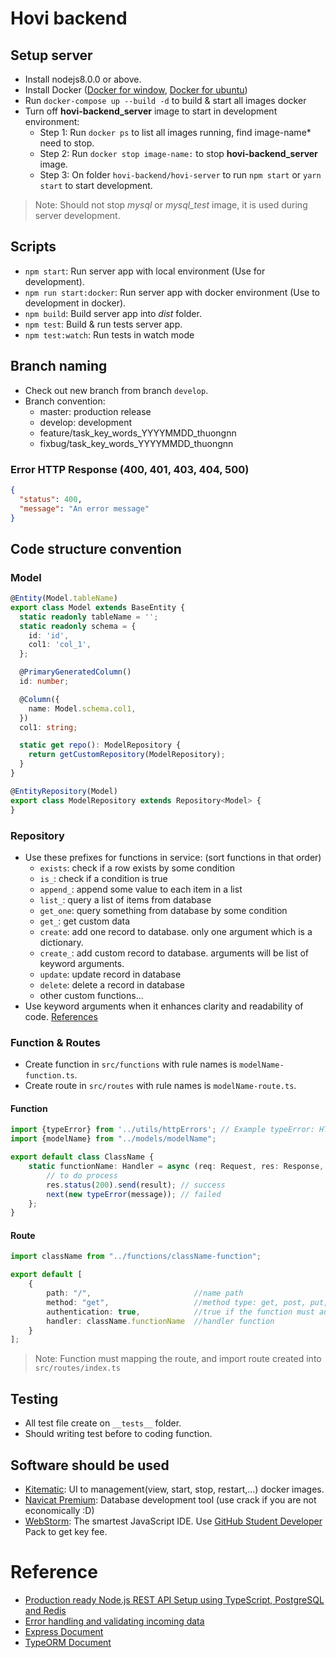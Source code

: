 # Hovi backend

## Setup server
- Install nodejs8.0.0 or above.
- Install Docker ([Docker for window](https://docs.docker.com/docker-for-windows/), [Docker for ubuntu](https://docs.docker.com/install/linux/docker-ce/ubuntu/))
- Run `docker-compose up --build -d` to build & start all images docker
- Turn off **hovi-backend_server** image to start in development environment:
    - Step 1: Run `docker ps` to list all images running, find image-name* need to stop.
    - Step 2: Run `docker stop image-name:`  to stop **hovi-backend_server** image.
    - Step 3: On folder `hovi-backend/hovi-server` to run `npm start` or `yarn start` to start development.
> Note: Should not stop *mysql* or *mysql_test* image, it is used during server development.

## Scripts
- `npm start`: Run server app with local environment (Use for development).
- `npm run start:docker`: Run server app with docker environment (Use to development in docker).
- `npm build`: Build server app into *dist* folder.
- `npm test`: Build & run tests server app.
- `npm test:watch`: Run tests in watch mode

## Branch naming
- Check out new branch from branch `develop`.
- Branch convention:
    - master: production release
    - develop: development
    - feature/task_key_words_YYYYMMDD_thuongnn
    - fixbug/task_key_words_YYYYMMDD_thuongnn

### Error HTTP Response (400, 401, 403, 404, 500)
```json
{
  "status": 400,
  "message": "An error message"
}
```

## Code structure convention

### Model
```ts
@Entity(Model.tableName)
export class Model extends BaseEntity {
  static readonly tableName = '';
  static readonly schema = {
    id: 'id',
    col1: 'col_1',
  };

  @PrimaryGeneratedColumn()
  id: number;

  @Column({
    name: Model.schema.col1,
  })
  col1: string;

  static get repo(): ModelRepository {
    return getCustomRepository(ModelRepository);
  }
}

@EntityRepository(Model)
export class ModelRepository extends Repository<Model> {
}
```

### Repository
- Use these prefixes for functions in service: (sort functions in that order)
    * `exists`: check if a row exists by some condition
    * `is_`: check if a condition is true
    * `append_`: append some value to each item in a list
    * `list_`: query a list of items from database
    * `get_one`: query something from database by some condition
    * `get_`: get custom data
    * `create`: add one record to database. only one argument which is a dictionary.
    * `create_`: add custom record to database. arguments will be list of keyword arguments.
    * `update`: update record in database
    * `delete`: delete a record in database
    * other custom functions...
- Use keyword arguments when it enhances clarity and readability of code. [References](https://stackoverflow.com/questions/7041752/any-reason-not-to-always-use-keyword-arguments)

### Function & Routes
- Create function in `src/functions` with rule names is `modelName-function.ts`.
- Create route in `src/routes` with rule names is `modelName-route.ts`.

#### Function
```ts
import {typeError} from '../utils/httpErrors'; // Example typeError: HTTP400Error, HTTP401Error,...
import {modelName} from "../models/modelName";

export default class ClassName {
    static functionName: Handler = async (req: Request, res: Response, next: NextFunction) => {
        // to do process
        res.status(200).send(result); // success
        next(new typeError(message)); // failed
    };
}
```

#### Route
```ts
import className from "../functions/className-function";

export default [
    {
        path: "/",                       //name path
        method: "get",                   //method type: get, post, put, delete
        authentication: true,            //true if the function must authenticate the user
        handler: className.functionName  //handler function
    }
];
```
> Note: Function must mapping the route, and import route created into `src/routes/index.ts`

## Testing
- All test file create on `__tests__` folder.
- Should writing test before to coding function.

## Software should be used
- [Kitematic](https://kitematic.com/): UI to management(view, start, stop, restart,...) docker images.
- [Navicat Premium](https://downmienphi.com/windows/download-navicat-premium.688.html): Database development tool (use crack if you are not economically :D)
- [WebStorm](https://www.jetbrains.com/webstorm/): The smartest JavaScript IDE. Use [GitHub Student Developer](https://education.github.com/pack) Pack to get key fee.

# Reference
- [Production ready Node.js REST API Setup using TypeScript, PostgreSQL and Redis](https://itnext.io/production-ready-node-js-rest-apis-setup-using-typescript-postgresql-and-redis-a9525871407)
- [Error handling and validating incoming data](https://wanago.io/2018/12/17/typescript-express-error-handling-validation/)
- [Express Document](https://expressjs.com/en/api.html#express)
- [TypeORM Document](https://typeorm.io/)

